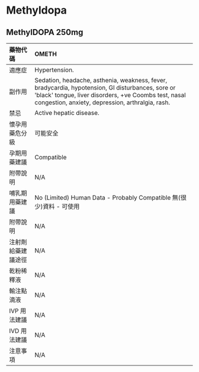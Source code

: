 # Methyldopa

## MethylDOPA 250mg

| 藥物代碼           | OMETH                                                                                                                                                                                                        |
|:-------------------|:-------------------------------------------------------------------------------------------------------------------------------------------------------------------------------------------------------------|
| 適應症             | Hypertension.                                                                                                                                                                                                |
| 副作用             | Sedation, headache, asthenia, weakness, fever, bradycardia, hypotension, GI disturbances, sore or 'black' tongue, liver disorders, +ve Coombs test, nasal congestion, anxiety, depression, arthralgia, rash. |
| 禁忌               | Active hepatic disease.                                                                                                                                                                                      |
| 懷孕用藥危分級     | 可能安全                                                                                                                                                                                                     |
| 孕期用藥建議       | Compatible                                                                                                                                                                                                   |
| 附帶說明           | N/A                                                                                                                                                                                                          |
| 哺乳期用藥建議     | No (Limited) Human Data - Probably Compatible 無(很少)資料 - 可使用                                                                                                                                          |
| 附帶說明           | N/A                                                                                                                                                                                                          |
| 注射劑給藥建議途徑 | N/A                                                                                                                                                                                                          |
| 乾粉稀釋液         | N/A                                                                                                                                                                                                          |
| 輸注點滴液         | N/A                                                                                                                                                                                                          |
| IVP 用法建議       | N/A                                                                                                                                                                                                          |
| IVD 用法建議       | N/A                                                                                                                                                                                                          |
| 注意事項           | N/A                                                                                                                                                                                                          |

